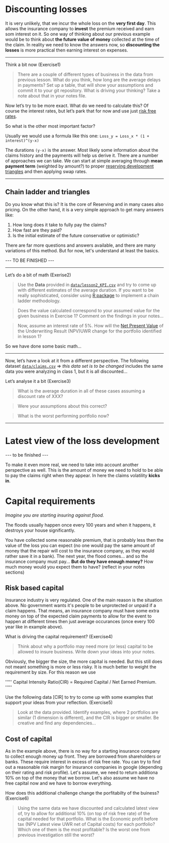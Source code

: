 # Discounting  losses

It is very unlikely, that we incur the whole loss on the __very first day__. This allows the insurance company to __invest__ the premium received and earn som interest on it. So one way of thinking about our previous example would be to think about __the future value of money__ collected at the time of the claim. In reality we need to know the answers now, so __discounting the losses__ is more practical then earning interest on expenses.

-------------------------------

Think a bit now (Exercise1)
> There are a couple of different types of business in the data from previous lesson. 
What do you think, how long are the average delays in payments? Set up a table, that will 
show your assumptions and commit it to your git repository. What is driving your thinking? 
Take a note about that in your notes file.

Now let’s try to be more exact. What do we need to calculate this? Of course the interest rates, 
but let’s park that for now and use just [risk free rates](https://en.wikipedia.org/wiki/Risk-free_interest_rate). 

So what is the other most important factor?

Usually we would use a formula like this one: `Loss_y = Loss_x * (1 + interest)^(y-x)`

The durations `(y-x)` is the answer. Most likely some information about the claims history 
and the payments will help us derive it. There are a number of approaches we can take. 
We can start at simple averaging through __mean payment term__ (weighted by amount?) 
to proper [reserving development triangles](https://en.wikipedia.org/wiki/Chain-ladder_method) 
and then applying swap rates.

-------------------------------

## Chain ladder and triangles
Do you know what this is? It is the core of Reserving and in many cases also pricing. On the other hand, it is a very simple
approach to get many answers like:

1) How long does it take to fully pay the claims?
2) How fast are they paid?
3) Is the initial estimate of the future conservative or optimistic?

There are far more questions and answers available, and there are many variations of this method. But for now, let's understand
at least the basics.

--- TO  BE  FINISHED ---

-------------------------------

Let’s do a bit of math (Exerise2)
> Use the __Data__ provided in [`data/lesson2_KPI.csv`](../../../data/lesson2_KPI.csv) and try to come up with 
different estimates of the average duration. If you want to be really sophisticated, consider 
using [R package](https://cran.r-project.org/web/packages/ChainLadder/index.html) to implement a chain ladder methodology.

> Does the value calculated correspond to your assumed value for the given business in Exercise 1?
Comment on the findings in your notes...

> Now, assume an interest rate of 5%. How will the [Net Present Value](https://en.wikipedia.org/wiki/Net_present_value) 
of the Underwriting Result (NPV)UWR change for the portfolio identified in lesson 1?

So we have done some basic math...

--------------------------------

Now, let’s have a look at it from a different perspective. 
The following dataset [`data/claims.csv`](../../../data/claims.csv) => *this data set is to be changed* includes the same data you were analyzing in class 1, 
but it is all discounted...

Let’s analyse it a bit (Exercise3)
> What is the average duration in all of these cases assuming a discount rate of XXX?

> Were your assumptions about this correct? 

> What is the worst performing portfolio now?

--------------------------------

# Latest view of the loss development
--- to be finished ---




To make it even more real, we need to take into account another perspective as well. 
This is the amount of money we need to hold to be able to pay the claims right when they appear. 
In here the claims volatility __kicks in__.

# Capital requirements
_Imagine you are starting insuring against flood._

The floods usually happen once every 100 years and when it happens, it destroys your house significantly. 

You have collected some reasonable premium, that is probably less then the value of the loss you can expect 
(no one would pay the same amount of money that the repair will cost to the insurance company, as they would 
 rather save it in a bank). The next year, the flood comes... and so the insurance company must pay... 
 __But do they have enough money?__ How much money would you expect them to have? (reflect in your notes sections)
 
 ## Risk based capital
 Insurance industry is very regulated. One of the main reason is the situation above. No government wants it's people
 to be unprotected or unpaid if a claim happens. That means, an insurance company must have some extra money on top of
 the expected claim payments to allow for the event to happen at different times then just average occurances (once every
 100 year like in example above).
 
 What is driving the capital requirement? (Exercise4)
 > Think about why a portfolio may need more (or less) capital to be allowed to insure business. Write down your ideas
 into your notes.
 
 Obviously, the bigger the size, the more capital is needed. But this still does not meant something is more or less risky.
 It is much better to weight the requirement by size. For this reason we use 
 
 '''''
 Capital Intensity Ratio(CIR) = Required Capital / Net Earned Premium.
'''''
 
 Use the following data [CIR] to try to come up with some examples that support your ideas from your reflection. (Exercise5)
 > Look at the data provided. Identify examples, where 2 portfolios are similar (1 dimension is different), and the CIR is
 bigger or smaller. Be creative and find any dependencies...
 
 ## Cost of capital
 As in the example above, there is no way for a starting insurance company to collect enough money up front. They are borrowed
 from shareholders or banks. These require interest in excess of risk free rate. You can try to find out a reasonable risk
 margin for insurance companies in google (depending on their rating and risk profile). Let's assume, we need to return additiona
 10% on top of the money that we borrow. Let's also assume we have no free capital now and we have to borrow everything.
 
 How does this additional challenge change the porfitabilty of the buiness? (Exercise6)
 > Using the same data we have discounted and calculated latest view of, try to allow for additional 10% (on top of risk free rate)
 of the capital needed for that portfolio. What is the Economic profit before tax (NPV Latest view UWR net of Capital costs) for each
 portfolio? Which one of them is the most profitable? Is the worst one from previous investigation still the worst?
 
